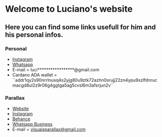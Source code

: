 # Welcome to Luciano's website

## Here you can find some links usefull for him and his personal infos.


### Personal

- [Instagram](www.instagram.com/lucianous.png)
- [Whatsapp](https://api.whatsapp.com/send?phone=5592993518009)
- E-mail = luci*****************@gmail.com
- Cardano ADA wallet = ´´addr1qy2s90nrrlnusq4s2yjg80u9ztk72azhn0srujj22zn4ypu9szlfdnrucmacgd8ul2z9r06g4ggtga5ag5cvsl6m3afsrjun2v´´

### Parallax
- [Website](www.parallax.art.br)
- [Instagram](www.instagram.com/parallax.arts)
- [Behance](www.behance.net/parallaxart)
- [Whatsapp Business](https://api.whatsapp.com/send?phone=5592991935886)
- E-mail = visuaisparallax@gmail.com
